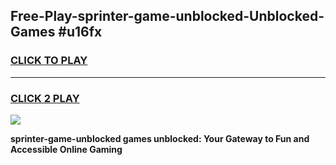 
## Free-Play-sprinter-game-unblocked-Unblocked-Games #u16fx
<h3>
<a href="https://news.freeplayer.one?title=sprinter-game-unblocked&ref=8M">CLICK TO PLAY</a></h3>
<hr>

<h3>
<a href="https://news.freeplayer.one?title=sprinter-game-unblocked&ref=8M">CLICK 2 PLAY</a>
  
</h3>

<a href="https://news.freeplayer.one?title=sprinter-game-unblocked&ref=8M"><img src="https://clearcache.store/games.png"></a>


**sprinter-game-unblocked games unblocked: Your Gateway to Fun and Accessible Online Gaming**
